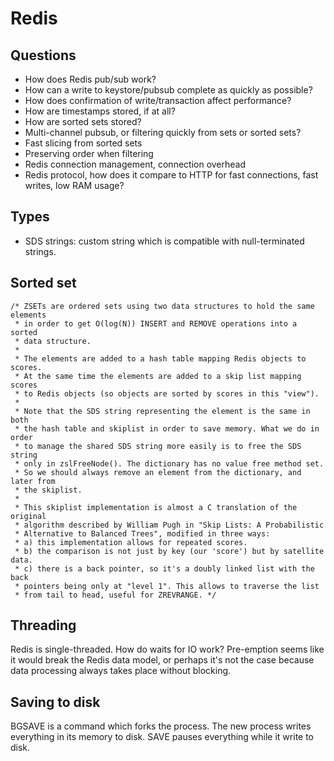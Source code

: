 # Redis

## Questions
- How does Redis pub/sub work?
- How can a write to keystore/pubsub complete as quickly as possible?
- How does confirmation of write/transaction affect performance?
- How are timestamps stored, if at all?
- How are sorted sets stored?
- Multi-channel pubsub, or filtering quickly from sets or sorted sets?
- Fast slicing from sorted sets
- Preserving order when filtering
- Redis connection management, connection overhead
- Redis protocol, how does it compare to HTTP for fast connections, fast writes, low RAM usage?

## Types
- SDS strings: custom string which is compatible with null-terminated strings.

## Sorted set
```
/* ZSETs are ordered sets using two data structures to hold the same elements
 * in order to get O(log(N)) INSERT and REMOVE operations into a sorted
 * data structure.
 *
 * The elements are added to a hash table mapping Redis objects to scores.
 * At the same time the elements are added to a skip list mapping scores
 * to Redis objects (so objects are sorted by scores in this "view").
 *
 * Note that the SDS string representing the element is the same in both
 * the hash table and skiplist in order to save memory. What we do in order
 * to manage the shared SDS string more easily is to free the SDS string
 * only in zslFreeNode(). The dictionary has no value free method set.
 * So we should always remove an element from the dictionary, and later from
 * the skiplist.
 *
 * This skiplist implementation is almost a C translation of the original
 * algorithm described by William Pugh in "Skip Lists: A Probabilistic
 * Alternative to Balanced Trees", modified in three ways:
 * a) this implementation allows for repeated scores.
 * b) the comparison is not just by key (our 'score') but by satellite data.
 * c) there is a back pointer, so it's a doubly linked list with the back
 * pointers being only at "level 1". This allows to traverse the list
 * from tail to head, useful for ZREVRANGE. */
```

## Threading
Redis is single-threaded. How do waits for IO work? Pre-emption seems like it would break the Redis data model, or perhaps it's not the case because data processing always takes place without blocking.

## Saving to disk
BGSAVE is a command which forks the process. The new process writes everything in its memory to disk. SAVE pauses everything while it write to disk.
